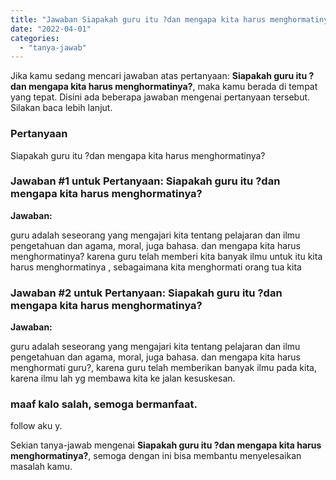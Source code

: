 ```yaml
---
title: "Jawaban Siapakah guru itu ?dan mengapa kita harus menghormatinya?​"
date: "2022-04-01"
categories: 
  - "tanya-jawab"
---
```


Jika kamu sedang mencari jawaban atas pertanyaan: **Siapakah guru itu ?dan mengapa kita harus menghormatinya?​**, maka kamu berada di tempat yang tepat. Disini ada beberapa jawaban mengenai pertanyaan tersebut. Silakan baca lebih lanjut.

### Pertanyaan

Siapakah guru itu ?dan mengapa kita harus menghormatinya?​

### Jawaban #1 untuk Pertanyaan: Siapakah guru itu ?dan mengapa kita harus menghormatinya?​

**Jawaban:**

guru adalah seseorang yang mengajari kita tentang pelajaran dan ilmu pengetahuan dan agama, moral, juga bahasa. dan mengapa kita harus menghormatinya? karena guru telah memberi kita banyak ilmu untuk itu kita harus menghormatinya , sebagaimana kita menghormati orang tua kita

### Jawaban #2 untuk Pertanyaan: Siapakah guru itu ?dan mengapa kita harus menghormatinya?​

**Jawaban:**

guru adalah seseorang yang mengajari kita tentang pelajaran dan ilmu pengetahuan dan agama, moral, juga bahasa. dan mengapa kita harus menghormati guru?, karena guru telah memberikan banyak ilmu pada kita, karena ilmu lah yg membawa kita ke jalan kesuskesan.

### maaf kalo salah, semoga bermanfaat.

follow aku y.

Sekian tanya-jawab mengenai **Siapakah guru itu ?dan mengapa kita harus menghormatinya?​**, semoga dengan ini bisa membantu menyelesaikan masalah kamu.
